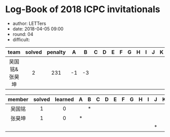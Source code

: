 # Log-Book of 2018 ICPC invitationals
- author: LETTers
- date: 2018-04-05 09:00
- round: 04
- difficult:


| team | solved | penalty | A | B | C | D | E | F | G | H | I | J | K | L | M |
| :-: | :-: | :-: | :-: | :-: | :-: | :-: | :-: | :-: | :-: | :-: | :-: | :-: | :-: | :-: | :-: |
| 吴国铭&张昊坤 |2  | 231 | -1 | -3 |  |  |  |  |  |  |  |  |  |  |  |  |

| member | solved | learned | A | B | C | D | E | F | G | H | I | J | K | L |  |
| :-: | :-: | :-: | :-: | :-: | :-: | :-: | :-: | :-: | :-: | :-: | :-: | :-: | :-: | :-: | :-: |
| 吴国铭 | 1 | 0 |  | * |  |  |  |  | |  |  |  |  |  |  |
| 张昊坤 | 1 | 0 | * |  |  |  |  |  | |  |  |  |  |  |  |
|  |  |  |  |  |  |  |  |  | |  |  | * |  |  |  |